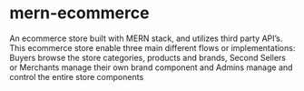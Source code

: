 # mern-ecommerce
An ecommerce store built with MERN stack, and utilizes third party API’s. This ecommerce store enable three main different flows or implementations: Buyers browse the store categories, products and brands, Second Sellers or Merchants manage their own brand component and Admins manage and control the entire store components
